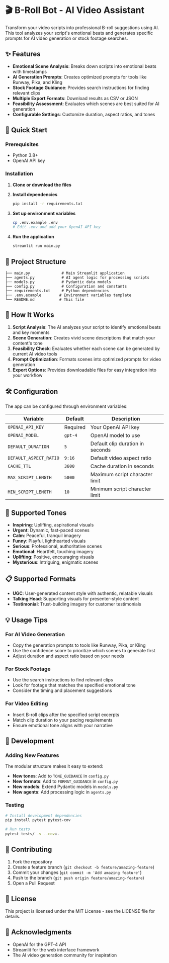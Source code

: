 # 🎬 B-Roll Bot - AI Video Assistant

Transform your video scripts into professional B-roll suggestions using AI. This tool analyzes your script's emotional beats and generates specific prompts for AI video generation or stock footage searches.

## ✨ Features

- **Emotional Scene Analysis**: Breaks down scripts into emotional beats with timestamps
- **AI Generation Prompts**: Creates optimized prompts for tools like Runway, Pika, and Kling
- **Stock Footage Guidance**: Provides search instructions for finding relevant clips
- **Multiple Export Formats**: Download results as CSV or JSON
- **Feasibility Assessment**: Evaluates which scenes are best suited for AI generation
- **Configurable Settings**: Customize duration, aspect ratios, and tones

## 🚀 Quick Start

### Prerequisites
- Python 3.8+
- OpenAI API key

### Installation

1. **Clone or download the files**

2. **Install dependencies**
   ```bash
   pip install -r requirements.txt
   ```

3. **Set up environment variables**
   ```bash
   cp .env.example .env
   # Edit .env and add your OpenAI API key
   ```

4. **Run the application**
   ```bash
   streamlit run main.py
   ```

## 📁 Project Structure

```
├── main.py              # Main Streamlit application
├── agents.py            # AI agent logic for processing scripts
├── models.py            # Pydantic data models
├── config.py            # Configuration and constants
├── requirements.txt     # Python dependencies
├── .env.example        # Environment variables template
└── README.md           # This file
```

## 🎯 How It Works

1. **Script Analysis**: The AI analyzes your script to identify emotional beats and key moments
2. **Scene Generation**: Creates vivid scene descriptions that match your content's tone
3. **Feasibility Check**: Evaluates whether each scene can be generated by current AI video tools
4. **Prompt Optimization**: Formats scenes into optimized prompts for video generation
5. **Export Options**: Provides downloadable files for easy integration into your workflow

## 🛠️ Configuration

The app can be configured through environment variables:

| Variable | Default | Description |
|----------|---------|-------------|
| `OPENAI_API_KEY` | Required | Your OpenAI API key |
| `OPENAI_MODEL` | `gpt-4` | OpenAI model to use |
| `DEFAULT_DURATION` | `5` | Default clip duration in seconds |
| `DEFAULT_ASPECT_RATIO` | `9:16` | Default video aspect ratio |
| `CACHE_TTL` | `3600` | Cache duration in seconds |
| `MAX_SCRIPT_LENGTH` | `5000` | Maximum script character limit |
| `MIN_SCRIPT_LENGTH` | `10` | Minimum script character limit |

## 🎨 Supported Tones

- **Inspiring**: Uplifting, aspirational visuals
- **Urgent**: Dynamic, fast-paced scenes  
- **Calm**: Peaceful, tranquil imagery
- **Funny**: Playful, lighthearted visuals
- **Serious**: Professional, authoritative scenes
- **Emotional**: Heartfelt, touching imagery
- **Uplifting**: Positive, encouraging visuals
- **Mysterious**: Intriguing, enigmatic scenes

## 📋 Supported Formats

- **UGC**: User-generated content style with authentic, relatable visuals
- **Talking Head**: Supporting visuals for presenter-style content
- **Testimonial**: Trust-building imagery for customer testimonials

## 💡 Usage Tips

### For AI Video Generation
- Copy the generation prompts to tools like Runway, Pika, or Kling
- Use the confidence score to prioritize which scenes to generate first
- Adjust duration and aspect ratio based on your needs

### For Stock Footage
- Use the search instructions to find relevant clips
- Look for footage that matches the specified emotional tone
- Consider the timing and placement suggestions

### For Video Editing
- Insert B-roll clips after the specified script excerpts
- Match clip duration to your pacing requirements
- Ensure emotional tone aligns with your narrative

## 🔧 Development

### Adding New Features
The modular structure makes it easy to extend:

- **New tones**: Add to `TONE_GUIDANCE` in `config.py`
- **New formats**: Add to `FORMAT_GUIDANCE` in `config.py`  
- **New models**: Extend Pydantic models in `models.py`
- **New agents**: Add processing logic in `agents.py`

### Testing
```bash
# Install development dependencies
pip install pytest pytest-cov

# Run tests
pytest tests/ -v --cov=.
```

## 🤝 Contributing

1. Fork the repository
2. Create a feature branch (`git checkout -b feature/amazing-feature`)
3. Commit your changes (`git commit -m 'Add amazing feature'`)
4. Push to the branch (`git push origin feature/amazing-feature`)  
5. Open a Pull Request

## 📝 License

This project is licensed under the MIT License - see the LICENSE file for details.

## 🙏 Acknowledgments

- OpenAI for the GPT-4 API
- Streamlit for the web interface framework
- The AI video generation community for inspiration

